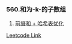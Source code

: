 ### 560.和为-k-的子数组

1. [前缀和 + 哈希表优化](https://leetcode-cn.com/problems/subarray-sum-equals-k/solution/he-wei-kde-zi-shu-zu-by-leetcode-solution/)

[Leetcode Link](https://leetcode-cn.com/problems/subarray-sum-equals-k/)